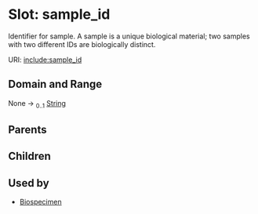 
# Slot: sample_id


Identifier for sample. A sample is a unique biological material; two samples with two different IDs are biologically distinct.

URI: [include:sample_id](https://w3id.org/include/sample_id)


## Domain and Range

None &#8594;  <sub>0..1</sub> [String](types/String.md)

## Parents


## Children


## Used by

 * [Biospecimen](Biospecimen.md)
